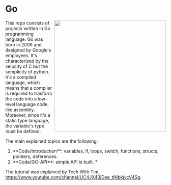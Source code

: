 # Go


<div align="center">
    <img align = "right" src="https://miro.medium.com/max/600/1*i2skbfmDsHayHhqPfwt6pA.png" width="350px"</img> 
</div>



This repo consists of projects written in Go programming language.
Go was born in 2009 and designed by Google's employees. It's characterized by the velocity of C but the semplicity of python. 
It's a compiled language, which means that a compiler is required to trasform the code into a low-level language code, like assembly. 
Moreover, since it's a static type language, the variable's type must be defined. 

The main explained topics are the following:

<ol>
    <li> **Code/Introduction**: variables, if, loops, switch, functions, structs, pointers, deferences. </li>
    <li> **Code/GO-API**: simple API is built. *</li>

</ol>
  
The tutorial was explained by Tech With Tim, https://www.youtube.com/channel/UC4JX40jDee_tINbkjycV4Sg.
